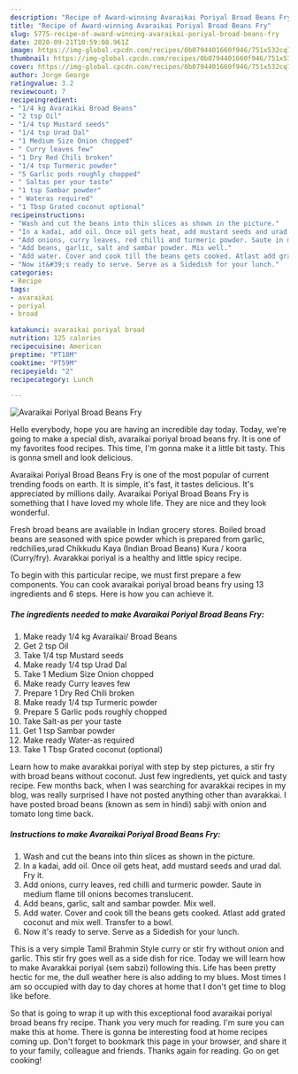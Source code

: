 ```yaml
---
description: "Recipe of Award-winning Avaraikai Poriyal Broad Beans Fry"
title: "Recipe of Award-winning Avaraikai Poriyal Broad Beans Fry"
slug: 5775-recipe-of-award-winning-avaraikai-poriyal-broad-beans-fry
date: 2020-09-21T10:59:08.961Z
image: https://img-global.cpcdn.com/recipes/0b0794401660f946/751x532cq70/avaraikai-poriyal-broad-beans-fry-recipe-main-photo.jpg
thumbnail: https://img-global.cpcdn.com/recipes/0b0794401660f946/751x532cq70/avaraikai-poriyal-broad-beans-fry-recipe-main-photo.jpg
cover: https://img-global.cpcdn.com/recipes/0b0794401660f946/751x532cq70/avaraikai-poriyal-broad-beans-fry-recipe-main-photo.jpg
author: Jorge George
ratingvalue: 3.2
reviewcount: 7
recipeingredient:
- "1/4 kg Avaraikai Broad Beans"
- "2 tsp Oil"
- "1/4 tsp Mustard seeds"
- "1/4 tsp Urad Dal"
- "1 Medium Size Onion chopped"
- " Curry leaves few"
- "1 Dry Red Chili broken"
- "1/4 tsp Turmeric powder"
- "5 Garlic pods roughly chopped"
- " Saltas per your taste"
- "1 tsp Sambar powder"
- " Wateras required"
- "1 Tbsp Grated coconut optional"
recipeinstructions:
- "Wash and cut the beans into thin slices as shown in the picture."
- "In a kadai, add oil. Once oil gets heat, add mustard seeds and urad dal. Fry it."
- "Add onions, curry leaves, red chilli and turmeric powder. Saute in medium flame till onions becomes translucent."
- "Add beans, garlic, salt and sambar powder. Mix well."
- "Add water. Cover and cook till the beans gets cooked. Atlast add grated coconut and mix well. Transfer to a bowl."
- "Now it&#39;s ready to serve. Serve as a Sidedish for your lunch."
categories:
- Recipe
tags:
- avaraikai
- poriyal
- broad

katakunci: avaraikai poriyal broad 
nutrition: 125 calories
recipecuisine: American
preptime: "PT18M"
cooktime: "PT59M"
recipeyield: "2"
recipecategory: Lunch

---
```



![Avaraikai Poriyal Broad Beans Fry](https://img-global.cpcdn.com/recipes/0b0794401660f946/751x532cq70/avaraikai-poriyal-broad-beans-fry-recipe-main-photo.jpg)

Hello everybody, hope you are having an incredible day today. Today, we're going to make a special dish, avaraikai poriyal broad beans fry. It is one of my favorites food recipes. This time, I'm gonna make it a little bit tasty. This is gonna smell and look delicious.

Avaraikai Poriyal Broad Beans Fry is one of the most popular of current trending foods on earth. It is simple, it's fast, it tastes delicious. It's appreciated by millions daily. Avaraikai Poriyal Broad Beans Fry is something that I have loved my whole life. They are nice and they look wonderful.

Fresh broad beans are available in Indian grocery stores. Boiled broad beans are seasoned with spice powder which is prepared from garlic, redchilies,urad Chikkudu Kaya (Indian Broad Beans) Kura / koora (Curry/fry). Avarakkai poriyal is a healthy and little spicy recipe.


To begin with this particular recipe, we must first prepare a few components. You can cook avaraikai poriyal broad beans fry using 13 ingredients and 6 steps. Here is how you can achieve it.

<!--inarticleads1-->

##### The ingredients needed to make Avaraikai Poriyal Broad Beans Fry:

1. Make ready 1/4 kg Avaraikai/ Broad Beans
1. Get 2 tsp Oil
1. Take 1/4 tsp Mustard seeds
1. Make ready 1/4 tsp Urad Dal
1. Take 1 Medium Size Onion chopped
1. Make ready  Curry leaves few
1. Prepare 1 Dry Red Chili broken
1. Make ready 1/4 tsp Turmeric powder
1. Prepare 5 Garlic pods roughly chopped
1. Take  Salt-as per your taste
1. Get 1 tsp Sambar powder
1. Make ready  Water-as required
1. Take 1 Tbsp Grated coconut (optional)


Learn how to make avarakkai poriyal with step by step pictures, a stir fry with broad beans without coconut. Just few ingredients, yet quick and tasty recipe. Few months back, when I was searching for avarakkai recipes in my blog, was really surprised I have not posted anything other than avarakkai. I have posted broad beans (known as sem in hindi) sabji with onion and tomato long time back. 

<!--inarticleads2-->

##### Instructions to make Avaraikai Poriyal Broad Beans Fry:

1. Wash and cut the beans into thin slices as shown in the picture.
1. In a kadai, add oil. Once oil gets heat, add mustard seeds and urad dal. Fry it.
1. Add onions, curry leaves, red chilli and turmeric powder. Saute in medium flame till onions becomes translucent.
1. Add beans, garlic, salt and sambar powder. Mix well.
1. Add water. Cover and cook till the beans gets cooked. Atlast add grated coconut and mix well. Transfer to a bowl.
1. Now it&#39;s ready to serve. Serve as a Sidedish for your lunch.


This is a very simple Tamil Brahmin Style curry or stir fry without onion and garlic. This stir fry goes well as a side dish for rice. Today we will learn how to make Avarakkai poriyal (sem sabzi) following this. Life has been pretty hectic for me, the dull weather here is also adding to my blues. Most times I am so occupied with day to day chores at home that I don&#39;t get time to blog like before. 

So that is going to wrap it up with this exceptional food avaraikai poriyal broad beans fry recipe. Thank you very much for reading. I'm sure you can make this at home. There is gonna be interesting food at home recipes coming up. Don't forget to bookmark this page in your browser, and share it to your family, colleague and friends. Thanks again for reading. Go on get cooking!
